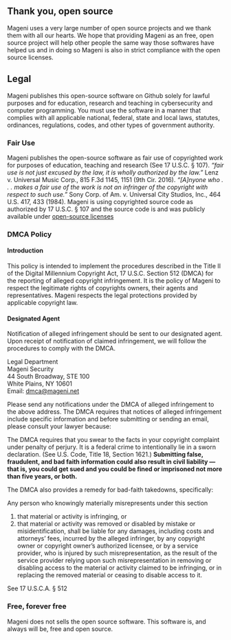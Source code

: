 ## Thank you, open source
Mageni uses a very large number of open source projects and we thank them with all our hearts. We hope that providing Mageni as an free, open source project will help other people the same way those softwares have helped us and in doing so Mageni is also in strict compliance with the open source licenses. 

## Legal
Mageni publishes this open-source software on Github solely for lawful purposes and for education, research and teaching in cybersecurity and computer programming. You must use the software in a manner that complies with all applicable national, federal, state and local laws, statutes, ordinances, regulations, codes, and other types of government authority.

### Fair Use
Mageni publishes the open-source software as fair use of copyrighted work for purposes of education, teaching and research (See 17 U.S.C. § 107). *“fair use is not just excused by the law, it is wholly authorized by the law.”* Lenz v. Universal Music Corp., 815 F.3d 1145, 1151 (9th Cir. 2016). *“[A]nyone who . . . makes a fair use of the work is not an infringer of the copyright with respect to such use.”* Sony Corp. of Am. v. Universal City Studios, Inc., 464 U.S. 417, 433 (1984). Mageni is using copyrighted source code as authorized by 17 U.S.C. § 107 and the source code is and was publicly available under <a href="https://opensource.org/licenses/alphabetical">open-source licenses</a>

### DMCA Policy

#### Introduction

This policy is intended to implement the procedures described in the Title II of the Digital Millennium Copyright Act, 17 U.S.C. Section 512 (DMCA) for the reporting of alleged copyright infringement. It is the policy of Mageni to respect the legitimate rights of copyrights owners, their agents and representatives. Mageni respects the legal protections provided by applicable copyright law. 

#### Designated Agent

Notification of alleged infringement should be sent to our designated agent. Upon receipt of notification of claimed infringement, we will follow the procedures to comply with the DMCA.

Legal Department<br />
Mageni Security<br />
44 South Broadway, STE 100<br />
White Plains, NY 10601<br />
Email: dmca@mageni.net

Please send any notifications under the DMCA of alleged infringement to the above address. The DMCA requires that notices of alleged infringement include specific information and before submitting or sending an email, please consult your lawyer because:

The DMCA requires that you swear to the facts in your copyright complaint under penalty of perjury. It is a federal crime to intentionally lie in a sworn declaration. (See U.S. Code, Title 18, Section 1621.) **Submitting false, fraudulent, and bad faith information could also result in civil liability — that is, you could get sued and you could be fined or imprisoned not more than five years, or both.**

The DMCA also provides a remedy for bad-faith takedowns, specifically:

Any person who knowingly materially misrepresents under this section

1. that material or activity is infringing, or
2. that material or activity was removed or disabled by mistake or misidentification, shall be liable for any damages, including costs and attorneys’ fees, incurred by the alleged infringer, by any copyright owner or copyright owner’s authorized licensee, or by a service provider, who is injured by such misrepresentation, as the result of the service provider relying upon such misrepresentation in removing or disabling access to the material or activity claimed to be infringing, or in replacing the removed material or ceasing to disable access to it.

See 17 U.S.C.A. § 512

### Free, forever free

Mageni does not sells the open source software. This software is, and always will be, free and open source.

<!--

# About

🙋‍♀️ A short introduction - what is your organization all about?
🌈 Contribution guidelines - how can the community get involved?
👩‍💻 Useful resources - where can the community find your docs? Is there anything else the community should know?
🍿 Fun facts - what does your team eat for breakfast?
🧙 Remember, you can do mighty things with the power of [Markdown](https://docs.github.com/github/writing-on-github/getting-started-with-writing-and-formatting-on-github/basic-writing-and-formatting-syntax)
-->
